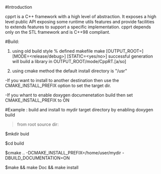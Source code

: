 #Introduction

cpprt is a C++ framework with a high level of abstraction. It exposes a high level public API exposing some runtime utils features and provide facilities to extends features  to support a specific implementation. 
cpprt depends only on the STL framework and is C++98 compliant.

#Build:

1. using old build style % defined makefile
make [OUTPUT_ROOT=<current dir by default>] [MODE=<release/debug>] [STATIC=<yes/no>]
successful generation will build a library in OUTPUT_ROOT/mode/CppRT.[a/so]

2. using cmake method
the default install directory is "/usr"

-If you want to install to another destination then use the CMAKE_INSTALL_PREFIX option to set the target dir. 

-If you whant to enable doxygen documenetation build then set CMAKE_INSTALL_PREFIX to ON

#Example : 
build and install to mydir target directory by enabling doxygen build

>from root source dir:

$mkdir buid

$cd build

$cmake .. -DCMAKE_INSTALL_PREFIX=/home/user/mydir  -DBUILD_DOCUMENTATION=ON

$make && make Doc && make install
